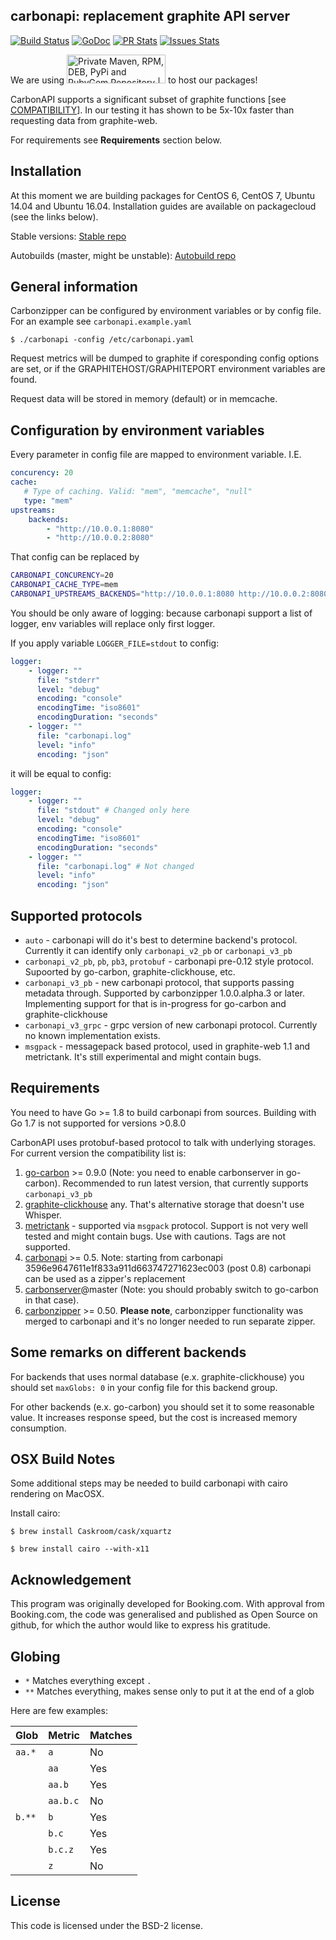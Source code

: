 carbonapi: replacement graphite API server
------------------------------------------

[![Build Status](https://travis-ci.org/go-graphite/carbonapi.svg?branch=master)](https://travis-ci.org/go-graphite/carbonapi)
[![GoDoc](https://godoc.org/github.com/go-graphite/carbonapi?status.svg)](https://godoc.org/github.com/go-graphite/carbonapi)
[![PR Stats](http://issuestats.com/github/go-graphite/carbonapi/badge/pr?style=flat)](http://issuestats.com/github/go-graphite/carbonapi)
[![Issues Stats](http://issuestats.com/github/go-graphite/carbonapi/badge/issue?style=flat)](http://issuestats.com/github/go-graphite/carbonapi)

We are using <a href="https://packagecloud.io/"><img alt="Private Maven, RPM, DEB, PyPi and RubyGem Repository | packagecloud" height="46" src="https://packagecloud.io/images/packagecloud-badge.png" width="158" /></a> to host our packages!

CarbonAPI supports a significant subset of graphite functions [see [COMPATIBILITY](COMPATIBILITY.md)].
In our testing it has shown to be 5x-10x faster than requesting data from graphite-web.

For requirements see **Requirements** section below.

Installation
------------

At this moment we are building packages for CentOS 6, CentOS 7, Ubuntu 14.04 and Ubuntu 16.04. Installation guides are available on packagecloud (see the links below).

Stable versions: [Stable repo](https://packagecloud.io/go-graphite/stable/install)

Autobuilds (master, might be unstable): [Autobuild repo](https://packagecloud.io/go-graphite/autobuilds/install)


General information
-------------------

Carbonzipper can be configured by environment variables or by config file. For an example see `carbonapi.example.yaml`

`$ ./carbonapi -config /etc/carbonapi.yaml`

Request metrics will be dumped to graphite if coresponding config options are set,
or if the GRAPHITEHOST/GRAPHITEPORT environment variables are found.

Request data will be stored in memory (default) or in memcache.

## Configuration by environment variables

Every parameter in config file are mapped to environment variable. I.E.

```yaml
concurency: 20
cache:
   # Type of caching. Valid: "mem", "memcache", "null"
   type: "mem"
upstreams:
    backends:
        - "http://10.0.0.1:8080"
        - "http://10.0.0.2:8080"
```
That config can be replaced by

```bash
CARBONAPI_CONCURENCY=20
CARBONAPI_CACHE_TYPE=mem
CARBONAPI_UPSTREAMS_BACKENDS="http://10.0.0.1:8080 http://10.0.0.2:8080"
```

You should be only aware of logging: because carbonapi support a list of logger, env variables will replace
only first logger. 

If you apply variable `LOGGER_FILE=stdout` to config:

```yaml
logger:
    - logger: ""
      file: "stderr"
      level: "debug"
      encoding: "console"
      encodingTime: "iso8601"
      encodingDuration: "seconds"
    - logger: ""
      file: "carbonapi.log"
      level: "info"
      encoding: "json"
```

it will be equal to config:

```yaml
logger:
    - logger: ""
      file: "stdout" # Changed only here
      level: "debug"
      encoding: "console"
      encodingTime: "iso8601"
      encodingDuration: "seconds"
    - logger: ""
      file: "carbonapi.log" # Not changed
      level: "info"
      encoding: "json"
```

Supported protocols
-------------------

 * `auto` - carbonapi will do it's best to determine backend's protocol. Currently it can identify only `carbonapi_v2_pb` or `carbonapi_v3_pb`
 * `carbonapi_v2_pb`, `pb`, `pb3`, `protobuf` - carbonapi pre-0.12 style protocol. Supoorted by go-carbon, graphite-clickhouse, etc.
 * `carbonapi_v3_pb` - new carbonapi protocol, that supports passing metadata through. Supported by carbonzipper 1.0.0.alpha.3 or later. Implementing support for that is in-progress for go-carbon and graphite-clickhouse
 * `carbonapi_v3_grpc` - grpc version of new carbonapi protocol. Currently no known implementation exists.
 * `msgpack` - messagepack based protocol, used in graphite-web 1.1 and metrictank. It's still experimental and might contain bugs.


Requirements
------------

You need to have Go >= 1.8 to build carbonapi from sources. Building with Go 1.7 is not supported for versions >0.8.0

CarbonAPI uses protobuf-based protocol to talk with underlying storages. For current version the compatibility list is:

1. [go-carbon](https://github.com/lomik/go-carbon) >= 0.9.0 (Note: you need to enable carbonserver in go-carbon). Recommended to run latest version, that currently supports `carbonapi_v3_pb`
2. [graphite-clickhouse](https://github.com/lomik/graphite-clickhouse) any. That's alternative storage that doesn't use Whisper.
3. [metrictank](https://github.com/grafana/metrictank) - supported via `msgpack` protocol. Support is not very well tested and might contain bugs. Use with cautions. Tags are not supported.
4. [carbonapi](https://github.com/go-graphite/carbonapi) >= 0.5. Note: starting from carbonapi 3596e9647611e1f833a911d663747271623ec003 (post 0.8) carbonapi can be used as a zipper's replacement
5. [carbonserver](https://github.com/grobian/carbonserver)@master (Note: you should probably switch to go-carbon in that case).
6. [carbonzipper](https://github.com/go-graphite/carbonzipper) >= 0.50. **Please note**, carbonzipper functionality was merged to carbonapi and it's no longer needed to run separate zipper. 


Some remarks on different backends
----------------------------------

For backends that uses normal database (e.x. graphite-clickhouse) you should set `maxGlobs: 0` in your config file for this backend group.

For other backends (e.x. go-carbon) you should set it to some reasonable value. It increases response speed, but the cost is increased memory consumption.

OSX Build Notes
---------------
Some additional steps may be needed to build carbonapi with cairo rendering on MacOSX.

Install cairo:

```
$ brew install Caskroom/cask/xquartz

$ brew install cairo --with-x11
```

Acknowledgement
---------------
This program was originally developed for Booking.com.  With approval
from Booking.com, the code was generalised and published as Open Source
on github, for which the author would like to express his gratitude.

Globing
-------

- `*` Matches everything except `.`
- `**` Matches everything, makes sense only to put it at the end of a glob

Here are few examples:

| Glob   | Metric   | Matches |
|--------|----------|---------|
| `aa.*` | `a`      | No      |
|        | `aa`     | Yes     |
|        | `aa.b`   | Yes     |
|        | `aa.b.c` | No      |
| `b.**` | `b`      | Yes     |
|        | `b.c`    | Yes     |
|        | `b.c.z`  | Yes     |
|        | `z`      | No      |


License
-------

This code is licensed under the BSD-2 license.
